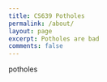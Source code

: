```yaml
---
title: CS639 Potholes
permalink: /about/
layout: page
excerpt: Potholes are bad
comments: false
---
```


potholes